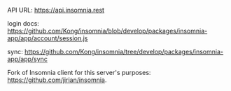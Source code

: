API URL: https://api.insomnia.rest

login docs: https://github.com/Kong/insomnia/blob/develop/packages/insomnia-app/app/account/session.js

sync: https://github.com/Kong/insomnia/tree/develop/packages/insomnia-app/app/sync

Fork of Insomnia client for this server's purposes: https://github.com/jirian/insomnia.
